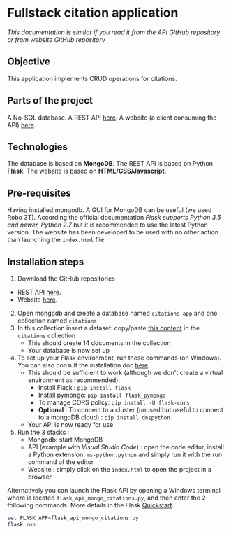 # Fullstack citation application

*This documentation is similar if you read it from the API GitHub repository or from website GitHub repository*

## Objective 

This application implements CRUD operations for citations.

## Parts of the project

A No-SQL database.
A REST API [here](https://github.com/Alexandrp2/Project_Citations_PythonFlaskAPI).
A website (a client consuming the API) [here](https://github.com/Alexandrp2/Project_Citations_WebSite).

## Technologies

The database is based on **MongoDB**.
The REST API is based on Python **Flask**.
The website is based on **HTML/CSS/Javascript**.

## Pre-requisites

Having installed mongodb. A GUI for MongoDB can be useful (we used Robo 3T).
According the official documentation *Flask supports Python 3.5 and newer, Python 2.7* but it is recommended to use the latest Python version.
The website has been developed to be used with no other action than launching the `index.html` file.

## Installation steps

1. Download the GitHub repositories
 * REST API [here](https://github.com/Alexandrp2/Project_Citations_PythonFlaskAPI).
 * Website [here](https://github.com/Alexandrp2/Project_Citations_WebSite).
2. Open mongodb and create a database named `citations-app` and one collection named `citations`
3. In this collection insert a dataset: copy/paste [this content](https://github.com/Alexandrp2/Project_Citations_PythonFlaskAPI/blob/master/mongoInitCollection) in the `citations` collection
    * This should create 14 documents in the collection
    * Your database is now set up
4. To set up your Flask environment, run these commands (on Windows). You can also consult the installation doc [here](https://flask.palletsprojects.com/en/1.1.x/installation/#installation).
    * This should be sufficient to work (although we don't create a virtual environment as recommended):
       * Install Flask : ```pip install flask```
       * Install pymongo: ```pip install flask_pymongo```
       * To manage CORS policy: ```pip install -U flask-cors```
       * **Optional** : To connect to a cluster (unused but useful to connect to a mongoDB cloud) : ```pip install dnspython```
    * Your API is now ready for use
5. Run the 3 stacks :
    * Mongodb: start MongoDB
    * API (example with *Visual Studio Code*) : open the code editor, install a Python extension: `ms-python.python` and simply run it with the run command of the editor
    * Website : simply click on the `index.html` to open the project in a browser

Alternatively you can launch the Flask API by opening a Windows terminal where is located `flask_api_mongo_citations.py`, and then enter the 2 following commands.
More details in the Flask [Quickstart](https://flask.palletsprojects.com/en/1.1.x/quickstart/). 
```PowerShell
set FLASK_APP=flask_api_mongo_citations.py
flask run
```
